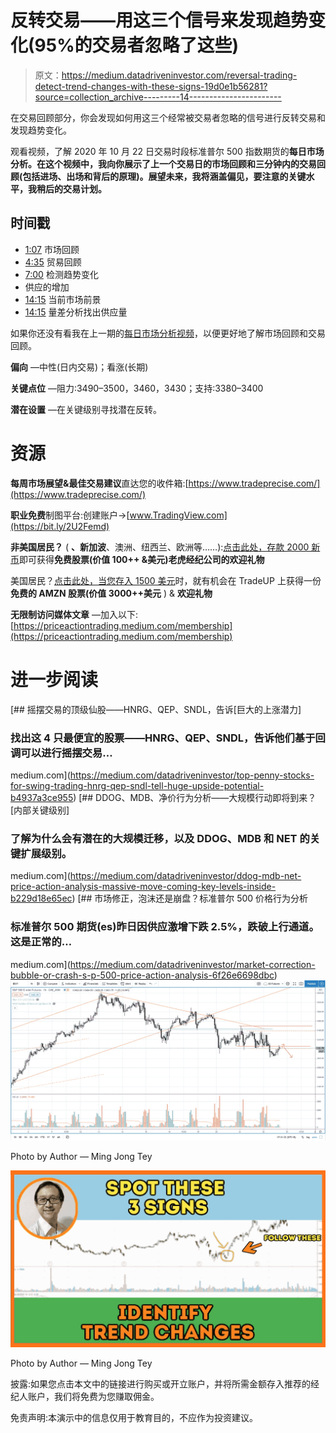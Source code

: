 # 反转交易——用这三个信号来发现趋势变化(95%的交易者忽略了这些)

> 原文：<https://medium.datadriveninvestor.com/reversal-trading-detect-trend-changes-with-these-signs-19d0e1b56281?source=collection_archive---------14----------------------->

在交易回顾部分，你会发现如何用这三个经常被交易者忽略的信号进行反转交易和发现趋势变化。

观看视频，了解 2020 年 10 月 22 日交易时段标准普尔 500 指数期货的**每日市场分析。在这个视频中，我向你展示了上一个交易日的市场回顾和三分钟内的交易回顾(包括进场、出场和背后的原理)。展望未来，我将涵盖偏见，要注意的关键水平，我稍后的交易计划。**

## 时间戳

*   [1:07](https://www.youtube.com/watch?v=lzqOnbsWfmc&t=67s) 市场回顾
*   [4:35](https://www.youtube.com/watch?v=lzqOnbsWfmc&t=275s) 贸易回顾
*   [7:00](https://www.youtube.com/watch?v=lzqOnbsWfmc&t=420s) 检测趋势变化
*   供应的增加
*   [14:15](https://www.youtube.com/watch?v=lzqOnbsWfmc&t=855s) 当前市场前景
*   [14:15](https://www.youtube.com/watch?v=lzqOnbsWfmc&t=855s) 量差分析找出供应量

如果你还没有看我在上一期的[每日市场分析视频](https://priceactiontrading.medium.com/the-one-thing-every-trader-should-do-when-trading-false-breakout-s-p-500-day-trading-5f13ef146403)，以便更好地了解市场回顾和交易回顾。

**偏向** —中性(日内交易)；看涨(长期)

**关键点位** —阻力:3490–3500，3460，3430；支持:3380–3400

**潜在设置** —在关键级别寻找潜在反转。

# 资源

**每周市场展望&最佳交易建议**直达您的收件箱:[https://www.tradeprecise.com/](https://www.tradeprecise.com/)

**职业免费**制图平台:创建账户→[www.TradingView.com](https://bit.ly/2U2Femd)

**非美国居民？** ( **、新加波**、澳洲、纽西兰、欧洲等……):[点击此处，存款 2000 新币](https://ji.hn/sgtiger)即可获得**免费股票(价值 100++ &美元)老虎经纪公司的欢迎礼物**

美国居民？[点击此处，当您存入 1500 美元](https://ji.hn/ustradeup)时，就有机会在 TradeUP 上获得一份**免费的 AMZN 股票(价值 3000++美元** ) & **欢迎礼物**

**无限制访问媒体文章** —加入以下:[https://priceactiontrading.medium.com/membership](https://priceactiontrading.medium.com/membership)

# 进一步阅读

[](https://medium.com/datadriveninvestor/top-penny-stocks-for-swing-trading-hnrg-qep-sndl-tell-huge-upside-potential-b4937a3ce955) [## 摇摆交易的顶级仙股——HNRG、QEP、SNDL，告诉[巨大的上涨潜力]

### 找出这 4 只最便宜的股票——HNRG、QEP、SNDL，告诉他们基于回调可以进行摇摆交易…

medium.com](https://medium.com/datadriveninvestor/top-penny-stocks-for-swing-trading-hnrg-qep-sndl-tell-huge-upside-potential-b4937a3ce955) [](https://medium.com/datadriveninvestor/ddog-mdb-net-price-action-analysis-massive-move-coming-key-levels-inside-b229d18e65ec) [## DDOG、MDB、净价行为分析——大规模行动即将到来？[内部关键级别]

### 了解为什么会有潜在的大规模迁移，以及 DDOG、MDB 和 NET 的关键扩展级别。

medium.com](https://medium.com/datadriveninvestor/ddog-mdb-net-price-action-analysis-massive-move-coming-key-levels-inside-b229d18e65ec) [](https://medium.com/datadriveninvestor/market-correction-bubble-or-crash-s-p-500-price-action-analysis-6f26e6698dbc) [## 市场修正，泡沫还是崩盘？标准普尔 500 价格行为分析

### 标准普尔 500 期货(es)昨日因供应激增下跌 2.5%，跌破上行通道。这是正常的…

medium.com](https://medium.com/datadriveninvestor/market-correction-bubble-or-crash-s-p-500-price-action-analysis-6f26e6698dbc) ![](img/383f579717ac44ddf6c3857a0c1ec12f.png)

Photo by Author — Ming Jong Tey

![](img/da53d9e7f16401cf7de599b2d8c3d826.png)

Photo by Author — Ming Jong Tey

披露:如果您点击本文中的链接进行购买或开立账户，并将所需金额存入推荐的经纪人账户，我们将免费为您赚取佣金。

免责声明:本演示中的信息仅用于教育目的，不应作为投资建议。